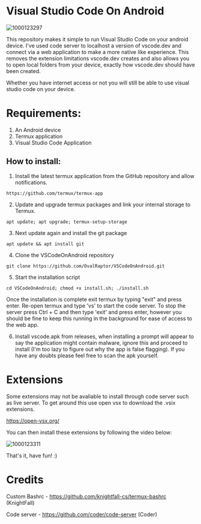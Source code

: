 # Visual Studio Code On Android

![1000123297](https://github.com/OvalRaptor/VSCodeOnAndroid/assets/114360124/02502d8f-0c59-4940-9bca-c0ebf4506b64)




This repository makes it simple to run Visual Studio Code on your android device. I've used code server to localhost a version of vscode.dev and connect via a web application to make a more native like experience. This removes the extension limitations vscode.dev creates and also allows you to open local folders from your device, exactly how vscode.dev should have been created.

Whether you have internet access or not you will still be able to use visual studio code on your device.

# Requirements:

1. An Android device
2. Termux application
3. Visual Studio Code Application

## How to install:

1. Install the latest termux application from the GitHub repository and allow notifications.
```
https://github.com/termux/termux-app
```
2. Update and upgrade termux packages and link your internal storage to Termux.
```
apt update; apt upgrade; termux-setup-storage
```
3. Next update again and install the git package
```
apt update && apt install git
```
4. Clone the VSCodeOnAndroid repository
```
git clone https://github.com/OvalRaptor/VSCodeOnAndroid.git
```
5. Start the installation script
```
cd VSCodeOnAndroid; chmod +x install.sh; ./install.sh
```
Once the installation is complete exit termux by typing "exit" and press enter. Re-open termux and type 'vs' to start the code server. To stop the server press Ctrl + C and then type 'exit' and press enter, however you should be fine to keep this running in the background for ease of access to the web app.

6. Install vscode.apk from releases, when installing a prompt will appear to say the application might contain malware, ignore this and proceed to install (I'm too lazy to figure out why the app is false flagging). If you have any doubts please feel free to scan the apk yourself.

# Extensions

Some extensions may not be avaliable to install through code server such as live server. To get around this use open vsx to download the .vsix extensions.

https://open-vsx.org/

You can then install these extensions by following the video below:

![1000123311](https://github.com/OvalRaptor/VSCodeOnAndroid/assets/114360124/47428b29-8aab-461b-9f65-49ab6dc65d7f)



That's it, have fun! :)

# Credits

Custom Bashrc - https://github.com/knightfall-cs/termux-bashrc (KnightFall)

Code server - https://github.com/coder/code-server (Coder)
